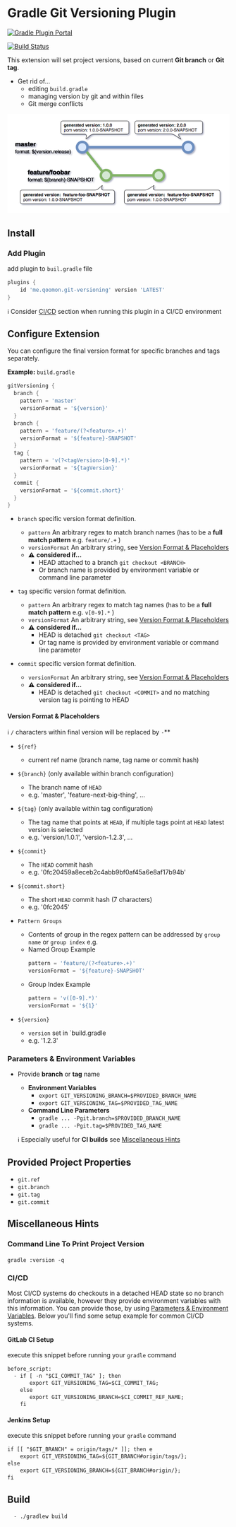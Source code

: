 # Gradle Git Versioning Plugin

[![Gradle Plugin Portal](https://img.shields.io/maven-metadata/v/https/plugins.gradle.org/m2/me/qoomon/gradle-git-versioning-plugin/me.qoomon.gradle-git-versioning-plugin/maven-metadata.xml.svg?colorB=007ec6&label=gradle-plugin)](https://plugins.gradle.org/plugin/me.qoomon.git-versioning)

[![Build Status](https://travis-ci.com/qoomon/gradle-git-versioning-plugin.svg?branch=master)](https://travis-ci.com/qoomon/gradle-git-versioning-plugin)

This extension will set project versions, based on current **Git branch** or **Git tag**.

* Get rid of...
    * editing `build.gradle`
    * managing version by git and within files
    * Git merge conflicts

![Example](doc/GradleGitVersioningPlugin.png)

## Install

### Add Plugin

add plugin to `buil.gradle` file

```groovy
plugins {
    id 'me.qoomon.git-versioning' version 'LATEST'
}
```

ℹ Consider [CI/CD](#cicd) section when running this plugin in a CI/CD environment 

## Configure Extension

You can configure the final version format for specific branches and tags separately.

**Example:** `build.gradle` 
```groovy
gitVersioning {
  branch {
    pattern = 'master'
    versionFormat = '${version}'
  }
  branch {
    pattern = 'feature/(?<feature>.+)'
    versionFormat = '${feature}-SNAPSHOT'
  }
  tag {
    pattern = 'v(?<tagVersion>[0-9].*)'
    versionFormat = '${tagVersion}'
  }
  commit {
    versionFormat = '${commit.short}'
  }
}
```

- `branch` specific version format definition.
    - `pattern` An arbitrary regex to match branch names (has to be a **full match pattern** e.g. `feature/.+` )
    - `versionFormat` An arbitrary string, see [Version Format & Placeholders](#version-format--placeholders)
    - ⚠ **considered if...**
        * HEAD attached to a branch `git checkout <BRANCH>`<br>
        * Or branch name is provided by environment variable or command line parameter

- `tag` specific version format definition.
    - `pattern` An arbitrary regex to match tag names (has to be a **full match pattern** e.g. `v[0-9].*` )
    - `versionFormat` An arbitrary string, see [Version Format & Placeholders](#version-format--placeholders)
    - ⚠ **considered if...**
        * HEAD is detached `git checkout <TAG>`<br>
        * Or tag name is provided by environment variable or command line parameter
  
- `commit` specific version format definition.
    - `versionFormat` An arbitrary string, see [Version Format & Placeholders](#version-format--placeholders)
    - ⚠ **considered if...**
        * HEAD is detached `git checkout <COMMIT>` and no matching version tag is pointing to HEAD<br>


#### Version Format & Placeholders

ℹ `/` characters within final version will be replaced by `-`**

- `${ref}`
    - current ref name (branch name, tag name or commit hash)

- `${branch}` (only available within branch configuration)
    - The branch name of `HEAD`
    - e.g. 'master', 'feature-next-big-thing', ...

- `${tag}` (only available within tag configuration)
    - The tag name that points at `HEAD`, if multiple tags point at `HEAD` latest version is selected
    - e.g. 'version/1.0.1', 'version-1.2.3', ...

- `${commit}`
    - The `HEAD` commit hash
    - e.g. '0fc20459a8eceb2c4abb9bf0af45a6e8af17b94b'

- `${commit.short}`
    - The short `HEAD` commit hash (7 characters)
    - e.g. '0fc2045'

- `Pattern Groups`
    - Contents of group in the regex pattern can be addressed by `group name` or `group index` e.g.
    - Named Group Example
        ```groovy
        pattern = 'feature/(?<feature>.+)'
        versionFormat = '${feature}-SNAPSHOT'    
        ```
    - Group Index Example
        ```groovy
        pattern = 'v([0-9].*)'
        versionFormat = '${1}'
        ```
        
- `${version}`
    - `version` set in `build.gradle
    - e.g. '1.2.3'
    
### Parameters & Environment Variables

- Provide **branch** or **tag** name
    - **Environment Variables**
        - `export GIT_VERSIONING_BRANCH=$PROVIDED_BRANCH_NAME`
        - `export GIT_VERSIONING_TAG=$PROVIDED_TAG_NAME`
    - **Command Line Parameters**
        - `gradle ... -Pgit.branch=$PROVIDED_BRANCH_NAME`
        - `gradle ... -Pgit.tag=$PROVIDED_TAG_NAME`
  
  ℹ Especially useful for **CI builds** see [Miscellaneous Hints](#miscellaneous-hints)

## Provided Project Properties

- `git.ref`
- `git.branch`
- `git.tag`
- `git.commit`


## Miscellaneous Hints

### Command Line To Print Project Version
`gradle :version -q`

### CI/CD
Most CI/CD systems do checkouts in a detached HEAD state so no branch information is available, however they provide environment variables with this information. You can provide those, by using [Parameters & Environment Variables](#parameters--environment-variables). Below you'll find some setup example for common CI/CD systems.

#### GitLab CI Setup
execute this snippet before running your `gradle` command
```shell
before_script:
  - if [ -n "$CI_COMMIT_TAG" ]; then
       export GIT_VERSIONING_TAG=$CI_COMMIT_TAG;
    else
       export GIT_VERSIONING_BRANCH=$CI_COMMIT_REF_NAME;
    fi
```

#### Jenkins Setup
execute this snippet before running your `gradle` command
```shell
if [[ "$GIT_BRANCH" = origin/tags/* ]]; then e
    export GIT_VERSIONING_TAG=${GIT_BRANCH#origin/tags/};
else 
    export GIT_VERSIONING_BRANCH=${GIT_BRANCH#origin/};
fi
```

## Build
```bash
  - ./gradlew build
```
